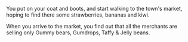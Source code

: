 You put on your coat and boots, and start walking to the town's market, hoping
to find there some strawberries, bananas and kiwi.

When you arrive to the market, you find out that all the merchants are selling
only Gummy bears, Gumdrops, Taffy & Jelly beans.
